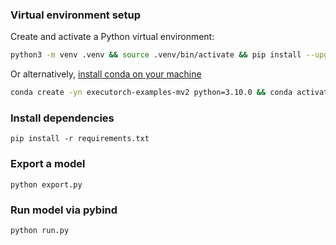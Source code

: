 ### Virtual environment setup
Create and activate a Python virtual environment:
```bash
python3 -m venv .venv && source .venv/bin/activate && pip install --upgrade pip
```
Or alternatively, [install conda on your machine](https://conda.io/projects/conda/en/latest/user-guide/install/index.html)
```bash
conda create -yn executorch-examples-mv2 python=3.10.0 && conda activate executorch-examples-mv2
```

### Install dependencies
```
pip install -r requirements.txt
```

### Export a model
```
python export.py
```

### Run model via pybind
```
python run.py
```